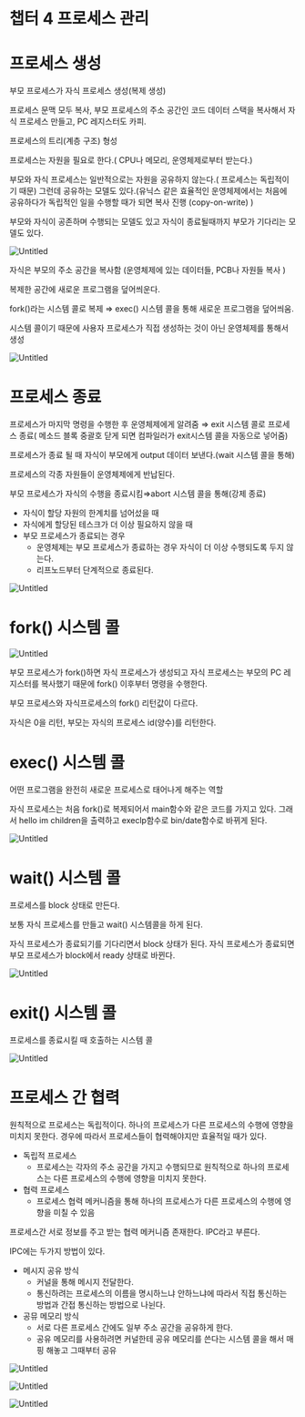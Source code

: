 # 챕터 4 프로세스 관리

# 프로세스 생성

부모 프로세스가 자식 프로세스 생성(복제 생성)

프로세스 문맥 모두 복사, 부모 프로세스의 주소 공간인 코드 데이터 스택을 복사해서 자식 프로세스 만들고, PC 레지스터도 카피.

프로세스의 트리(계층 구조) 형성

프로세스는 자원을 필요로 한다.( CPU나 메모리, 운영체제로부터 받는다.)

부모와 자식 프로세스는 일반적으로는 자원을 공유하지 않는다.( 프로세스는 독립적이기 때문) 그런데 공유하는 모델도 있다.(유닉스 같은 효율적인 운영체제에서는 처음에 공유하다가 독립적인 일을 수행할 때가 되면 복사 진행 (copy-on-write)  ) 

부모와 자식이 공존하며 수행되는 모델도 있고 자식이 종료될때까지 부모가 기다리는 모델도 있다.

![Untitled](/image/os/chapter4/Untitled.png)

자식은 부모의 주소 공간을 복사함 (운영체제에 있는 데이터들, PCB나 자원들 복사 )

복제한 공간에 새로운 프로그램을 덮어씌운다.

fork()라는 시스템 콜로 복제 ⇒ exec() 시스템 콜을 통해 새로운 프로그램을 덮어씌움.

시스템 콜이기 때문에 사용자 프로세스가 직접 생성하는 것이 아닌 운영체제를 통해서 생성

![Untitled](/image/os/chapter4/Untitled1.png)

# 프로세스 종료

프로세스가 마지막 명령을 수행한 후 운영체제에게 알려줌 ⇒ exit 시스템 콜로 프로세스 종료( 메소드 블록 중괄호 닫게 되면 컴파일러가 exit시스템 콜을 자동으로 넣어줌)

프로세스가 종료 될 때 자식이 부모에게 output 데이터 보낸다.(wait 시스템 콜을 통해)

프로세스의 각종 자원들이 운영체제에게 반납된다.

부모 프로세스가 자식의 수행을 종료시킴⇒abort 시스템 콜을 통해(강제 종료)

- 자식이 할당 자원의 한계치를 넘어섰을 때
- 자식에게 할당된 테스크가 더 이상 필요하지 않을 때
- 부모 프로세스가 종료되는 경우
    - 운영체제는 부모 프로세스가 종료하는 경우 자식이 더 이상 수행되도록 두지 않는다.
    - 리프노드부터 단계적으로 종료된다.

![Untitled](/image/os/chapter4/Untitled2.png)

# fork() 시스템 콜

![Untitled](/image/os/chapter4/Untitled3.png)

부모 프로세스가 fork()하면 자식 프로세스가 생성되고 자식 프로세스는 부모의 PC 레지스터를 복사했기 때문에 fork() 이후부터 명령을 수행한다.

부모 프로세스와 자식프로세스의 fork() 리턴값이 다르다.

자식은 0을 리턴, 부모는 자식의 프로세스 id(양수)를 리턴한다.

# exec() 시스템 콜

어떤 프로그램을 완전히 새로운 프로세스로 태어나게 해주는 역할

자식 프로세스는 처음 fork()로 복제되어서 main함수와 같은 코드를 가지고 있다. 그래서 hello im children을 출력하고 execlp함수로 bin/date함수로 바뀌게 된다. 

![Untitled](/image/os/chapter4/Untitled4.png)

# wait() 시스템 콜

프로세스를 block 상태로 만든다.

보통 자식 프로세스를 만들고 wait() 시스템콜을 하게 된다. 

자식 프로세스가 종료되기를 기다리면서 block 상태가 된다. 자식 프로세스가 종료되면 부모 프로세스가 block에서 ready 상태로 바뀐다.

![Untitled](/image/os/chapter4/Untitled5.png)

# exit() 시스템 콜

프로세스를 종료시킬 때 호출하는 시스템 콜

![Untitled](/image/os/chapter4/Untitled6.png)

# 프로세스 간 협력

원칙적으로 프로세스는 독립적이다. 하나의 프로세스가 다른 프로세스의 수행에 영향을 미치지 못한다. 경우에 따라서 프로세스들이 협력해야지만 효율적일 때가 있다.

- 독립적 프로세스
    - 프로세스는 각자의 주소 공간을 가지고 수행되므로 원칙적으로 하나의 프로세스는 다른 프로세스의 수행에 영향을 미치지 못한다.
- 협력 프로세스
    - 프로세스 협력 메커니즘을 통해 하나의 프로세스가 다른 프로세스의 수행에 영향을 미칠 수 있음

프로세스간 서로 정보를 주고 받는 협력 메커니즘 존재한다. IPC라고 부른다. 

IPC에는 두가지 방법이 있다.

- 메시지 공유 방식
    - 커널을 통해 메시지 전달한다.
    - 통신하려는 프로세스의 이름을 명시하느냐 안하느냐에 따라서 직접 통신하는 방법과 간접 통신하는 방법으로 나뉜다.
- 공뮤 메모리 방식
    - 서로 다른 프로세스 간에도 일부 주소 공간을 공유하게 한다.
    - 공유 메모리를 사용하려면 커널한테 공유 메모리를 쓴다는 시스템 콜을 해서 매핑 해놓고 그때부터 공유

![Untitled](/image/os/chapter4/Untitled7.png)

![Untitled](/image/os/chapter4/Untitled8.png)

![Untitled](/image/os/chapter4/Untitled9.png)
